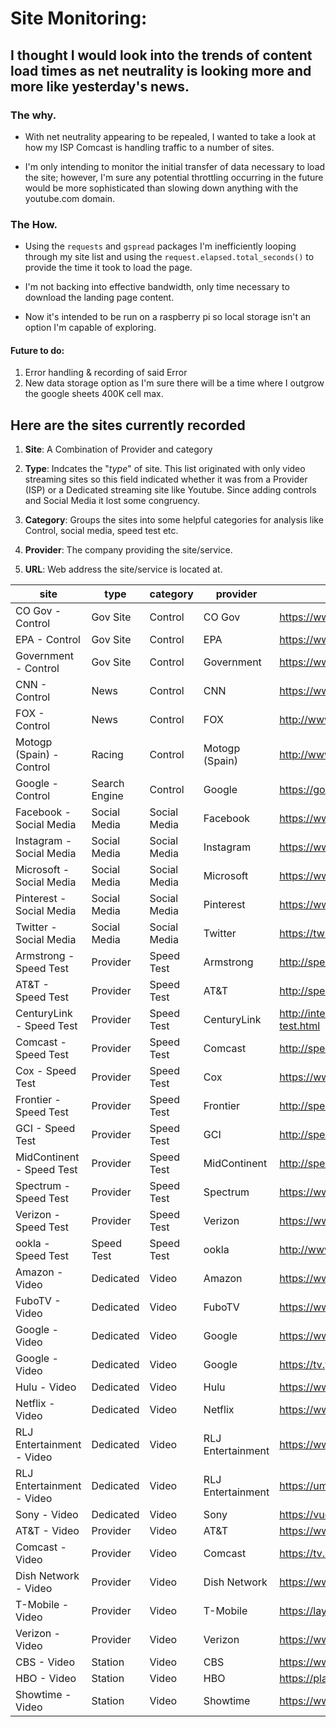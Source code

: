 # Site Monitoring:


## I thought I would look into the trends of content load times as net neutrality is looking more and more like yesterday's news.

### The why.

- With net neutrality appearing to be repealed, I wanted to take a look at how my ISP Comcast is handling traffic to a number of sites.

- I'm only intending to monitor the initial transfer of data necessary to load the site; however, I'm sure any potential throttling occurring in the future would be more sophisticated than slowing down anything with the youtube.com domain.



### The How.

- Using the `requests` and `gspread` packages I'm inefficiently looping through my site list and using the `request.elapsed.total_seconds()` to provide the time it took to load the page.


- I'm not backing into effective bandwidth, only time necessary to download the landing page content.

- Now it's intended to be run on a raspberry pi so local storage isn't an option I'm capable of exploring.


#### Future to do:

1. Error handling & recording of said Error
2. New data storage option as I'm sure there will be a time where I outgrow the google sheets 400K cell max.



## Here are the sites currently recorded

1. **Site**: A Combination of Provider and category

2. **Type**: Indcates the "*type*" of site. This list originated with only video streaming sites so this field indicated whether it was from a Provider (ISP) or a Dedicated streaming site like Youtube. Since adding controls and Social Media it lost some congruency.
3. **Category**: Groups the sites into some helpful categories for analysis like Control, social media, speed test etc.
4. **Provider**: The company providing the site/service.
5. **URL**: Web address the site/service is located at.


| site                      | type          | category     | provider          | url                                                                  |
|---------------------------|---------------|--------------|-------------------|----------------------------------------------------------------------|
| CO Gov - Control          | Gov Site      | Control      | CO Gov            | https://www.colorado.gov/                                            |
| EPA - Control             | Gov Site      | Control      | EPA               | https://www.epa.gov/                                                 |
| Government - Control      | Gov Site      | Control      | Government        | https://www.usa.gov/                                                 |
| CNN - Control             | News          | Control      | CNN               | https://www.cnn.com/                                                 |
| FOX - Control             | News          | Control      | FOX               | http://www.foxnews.com/                                              |
| Motogp (Spain) - Control  | Racing        | Control      | Motogp (Spain)    | http://www.motogp.com/                                               |
| Google - Control          | Search Engine | Control      | Google            | https://google.com                                                   |
| Facebook - Social Media   | Social Media  | Social Media | Facebook          | https://www.facebook.com/                                            |
| Instagram - Social Media  | Social Media  | Social Media | Instagram         | https://www.instagram.com/                                           |
| Microsoft - Social Media  | Social Media  | Social Media | Microsoft         | https://www.linkedin.com                                             |
| Pinterest - Social Media  | Social Media  | Social Media | Pinterest         | https://www.pinterest.com/                                           |
| Twitter - Social Media    | Social Media  | Social Media | Twitter           | https://twitter.com/                                                 |
| Armstrong - Speed Test    | Provider      | Speed Test   | Armstrong         | http://speedtest.zoominternet.net/                                   |
| AT&T - Speed Test         | Provider      | Speed Test   | AT&T              | http://speedtest.att.com/speedtest/                                  |
| CenturyLink - Speed Test  | Provider      | Speed Test   | CenturyLink       | http://internethelp.centurylink.com/internethelp/zam-speed-test.html |
| Comcast - Speed Test      | Provider      | Speed Test   | Comcast           | http://speedtest.xfinity.com/                                        |
| Cox - Speed Test          | Provider      | Speed Test   | Cox               | https://www.cox.com/residential/support/internet/speedtest.html      |
| Frontier - Speed Test     | Provider      | Speed Test   | Frontier          | http://speedtest.frontier.com/                                       |
| GCI - Speed Test          | Provider      | Speed Test   | GCI               | http://speedtest.gci.com/                                            |
| MidContinent - Speed Test | Provider      | Speed Test   | MidContinent      | http://speedtest.midco.net/                                          |
| Spectrum - Speed Test     | Provider      | Speed Test   | Spectrum          | https://www.spectrum.com/internet/speed-test                         |
| Verizon - Speed Test      | Provider      | Speed Test   | Verizon           | https://www.verizon.com/speedtest/                                   |
| ookla - Speed Test        | Speed Test    | Speed Test   | ookla             | http://www.speedtest.net/                                            |
| Amazon - Video            | Dedicated     | Video        | Amazon            | https://www.amazon.com                                               |
| FuboTV - Video            | Dedicated     | Video        | FuboTV            | https://www.fubo.tv                                                  |
| Google - Video            | Dedicated     | Video        | Google            | https://www.youtube.com                                              |
| Google - Video            | Dedicated     | Video        | Google            | https://tv.youtube.com/                                              |
| Hulu - Video              | Dedicated     | Video        | Hulu              | https://www.hulu.com                                                 |
| Netflix - Video           | Dedicated     | Video        | Netflix           | https://www.netflix.com                                              |
| RLJ Entertainment - Video | Dedicated     | Video        | RLJ Entertainment | https://www.acorn.tv                                                 |
| RLJ Entertainment - Video | Dedicated     | Video        | RLJ Entertainment | https://umc.tv                                                       |
| Sony - Video              | Dedicated     | Video        | Sony              | https://vue.playstation.com/watch/                                   |
| AT&T - Video              | Provider      | Video        | AT&T              | https://www.directvnow.com                                           |
| Comcast - Video           | Provider      | Video        | Comcast           | https://tv.xfinity.com/                                              |
| Dish Network - Video      | Provider      | Video        | Dish Network      | https://www.sling.com/                                               |
| T-Mobile - Video          | Provider      | Video        | T-Mobile          | https://layer3tv.com                                                 |
| Verizon - Video           | Provider      | Video        | Verizon           | https://www.go90.com                                                 |
| CBS - Video               | Station       | Video        | CBS               | https://www.cbs.com                                                  |
| HBO - Video               | Station       | Video        | HBO               | https://play.hbonow.com/                                             |
| Showtime - Video          | Station       | Video        | Showtime          | https://www.showtime.com                                             |
